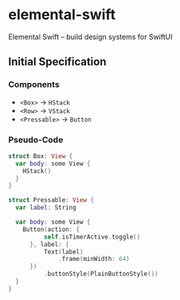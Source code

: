 # elemental-swift
Elemental Swift – build design systems for SwiftUI

## Initial Specification

### Components

- `<Box>` -> `HStack`
- `<Row>` -> `VStack`
- `<Pressable>` -> `Button`

### Pseudo-Code

```swift
struct Box: View {
  var body: some View {
    HStack()
  }
}

struct Pressable: View {
  var label: String

  var body: some View {
    Button(action: {
          self.isTimerActive.toggle()
      }, label: {
          Text(label)
              .frame(minWidth: 64)
      })
          .buttonStyle(PlainButtonStyle())
  }
}
```
